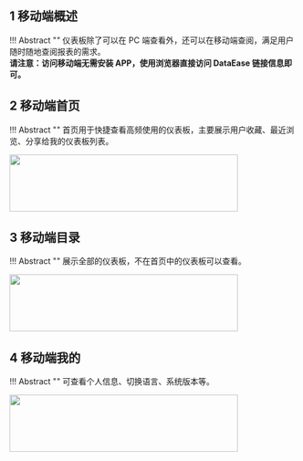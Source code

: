 ## 1 移动端概述

!!! Abstract ""
    仪表板除了可以在 PC 端查看外，还可以在移动端查阅，满足用户随时随地查阅报表的需求。  
    **请注意：访问移动端无需安装 APP，使用浏览器直接访问 DataEase 链接信息即可。**

## 2 移动端首页

!!! Abstract ""
    首页用于快捷查看高频使用的仪表板，主要展示用户收藏、最近浏览、分享给我的仪表板列表。 

<img src='../../img/app/移动端-主页.png' height="100px" width="400px"/>

## 3 移动端目录

!!! Abstract ""
    展示全部的仪表板，不在首页中的仪表板可以查看。

<img src='../../img/app/移动端-目录.png' height="100px" width="400px"/>

## 4 移动端我的

!!! Abstract ""
    可查看个人信息、切换语言、系统版本等。

<img src='../../img/app/移动端-我的.png' height="100px" width="400px"/>
